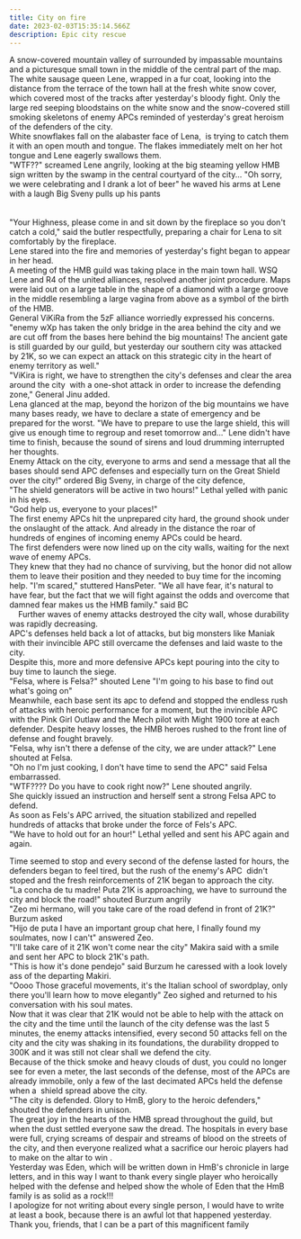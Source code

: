 ```yaml
---
title: City on fire
date: 2023-02-03T15:35:14.566Z
description: Epic city rescue
---
```

<!--StartFragment-->

A snow-covered mountain valley of surrounded by impassable mountains and a picturesque small town in the middle of the central part of the map. The white sausage queen Lene, wrapped in a fur coat, looking into the distance from the terrace of the town hall at the fresh white snow cover, which covered most of the tracks after yesterday's bloody fight. Only the large red seeping bloodstains on the white snow and the snow-covered still smoking skeletons of enemy APCs reminded of yesterday's great heroism of the defenders of the city.\
White snowflakes fall on the alabaster face of Lena,  is trying to catch them it with an open mouth and tongue. The flakes immediately melt on her hot tongue and Lene eagerly swallows them.\
"WTF??" screamed Lene angrily, looking at the big steaming yellow HMB sign written by the swamp in the central courtyard of the city... "Oh sorry, we were celebrating and I drank a lot of beer" he waved his arms at Lene with a laugh Big Sveny pulls up his pants\
\
\
"Your Highness, please come in and sit down by the fireplace so you don't catch a cold," said the butler respectfully, preparing a chair for Lena to sit comfortably by the fireplace.\
Lene stared into the fire and memories of yesterday's fight began to appear in her head.\
A meeting of the HMB guild was taking place in the main town hall. WSQ Lene and R4 of the united alliances, resolved another joint procedure. Maps were laid out on a large table in the shape of a diamond with a large groove in the middle resembling a large vagina from above as a symbol of the birth of the HMB.\
General ViKiRa from the 5zF alliance worriedly expressed his concerns. "enemy wXp has taken the only bridge in the area behind the city and we are cut off from the bases here behind the big mountains! The ancient gate is still guarded by our guild, but yesterday our southern city was attacked by 21K, so we can expect an attack on this strategic city in the heart of enemy territory as well."\
"ViKira is right, we have to strengthen the city's defenses and clear the area around the city  with a one-shot attack in order to increase the defending zone," General Jinu added.\
Lena glanced at the map, beyond the horizon of the big mountains we have many bases ready, we have to declare a state of emergency and be prepared for the worst. "We have to prepare to use the large shield, this will give us enough time to regroup and reset tomorrow and..." Lene didn't have time to finish, because the sound of sirens and loud drumming interrupted her thoughts.\
Enemy Attack on the city, everyone to arms and send a message that all the bases should send APC defenses and especially turn on the Great Shield over the city!" ordered Big Sveny, in charge of the city defence,\
"The shield generators will be active in two hours!" Lethal yelled with panic in his eyes.\
"God help us, everyone to your places!"\
The first enemy APCs hit the unprepared city hard, the ground shook under the onslaught of the attack. And already in the distance the roar of hundreds of engines of incoming enemy APCs could be heard.\
The first defenders were now lined up on the city walls, waiting for the next wave of enemy APCs.\
They knew that they had no chance of surviving, but the honor did not allow them to leave their position and they needed to buy time for the incoming help. "I'm scared," stuttered HansPeter. "We all have fear, it's natural to have fear, but the fact that we will fight against the odds and overcome that damned fear makes us the HMB family." said BC\
    Further waves of enemy attacks destroyed the city wall, whose durability was rapidly decreasing.\
APC's defenses held back a lot of attacks, but big monsters like Maniak with their invincible APC still overcame the defenses and laid waste to the city.\
Despite this, more and more defensive APCs kept pouring into the city to buy time to launch the siege.\
"Felsa, where is Felsa?" shouted Lene "I'm going to his base to find out what's going on"\
Meanwhile, each base sent its apc to defend and stopped the endless rush of attacks with heroic performance for a moment, but the invincible APC with the Pink Girl Outlaw and the Mech pilot with Might 1900 tore at each defender. Despite heavy losses, the HMB heroes rushed to the front line of defense and fought bravely.\
"Felsa, why isn't there a defense of the city, we are under attack?" Lene shouted at Felsa.\
"Oh no I'm just cooking, I don't have time to send the APC" said Felsa embarrassed.\
"WTF???? Do you have to cook right now?" Lene shouted angrily.\
She quickly issued an instruction and herself sent a strong Felsa APC to defend.\
As soon as Fels's APC arrived, the situation stabilized and repelled hundreds of attacks that broke under the force of Fels's APC.\
"We have to hold out for an hour!" Lethal yelled and sent his APC again and again.

<!--StartFragment-->

Time seemed to stop and every second of the defense lasted for hours, the defenders began to feel tired, but the rush of the enemy's APC  didn't stoped and the fresh reinforcements of 21K began to approach the city.\
"La concha de tu madre! Puta 21K is approaching, we have to surround the city and block the road!" shouted Burzum angrily\
"Zeo mi hermano, will you take care of the road defend in front of 21K?" Burzum asked\
"Hijo de puta I have an important group chat here, I finally found my soulmates, now I can't" answered Zeo.\
"I'll take care of it 21K won't come near the city" Makira said with a smile and sent her APC to block 21K's path.\
"This is how it's done pendejo" said Burzum he caressed with a look lovely ass of the departing Makiri.\
"Oooo Those graceful movements, it's the Italian school of swordplay, only there you'll learn how to move elegantly" Zeo sighed and returned to his conversation with his soul mates.\
Now that it was clear that 21K would not be able to help with the attack on the city and the time until the launch of the city defense was the last 5 minutes, the enemy attacks intensified, every second 50 attacks fell on the city and the city was shaking in its foundations, the durability dropped to 300K and it was still not clear shall we defend the city.\
Because of the thick smoke and heavy clouds of dust, you could no longer see for even a meter, the last seconds of the defense, most of the APCs are already immobile, only a few of the last decimated APCs held the defense when a  shield spread above the city.\
"The city is defended. Glory to HmB, glory to the heroic defenders," shouted the defenders in unison.\
The great joy in the hearts of the HMB spread throughout the guild, but when the dust settled everyone saw the dread. The hospitals in every base were full, crying screams of despair and streams of blood on the streets of the city, and then everyone realized what a sacrifice our heroic players had to make on the altar to win .\
Yesterday was Eden, which will be written down in HmB's chronicle in large letters, and in this way I want to thank every single player who heroically helped with the defense and helped show the whole of Eden that the HmB family is as solid as a rock!!!\
I apologize for not writing about every single person, I would have to write at least a book, because there is an awful lot that happened yesterday.\
Thank you, friends, that I can be a part of this magnificent family





<!--EndFragment-->

<!--EndFragment-->